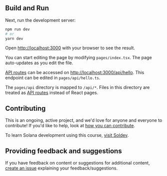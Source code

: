 ## Build and Run

Next, run the development server:

```bash
npm run dev
# or
yarn dev
```

Open [http://localhost:3000](http://localhost:3000) with your browser to see the result.

You can start editing the page by modifying `pages/index.tsx`. The page auto-updates as you edit the file.

[API routes](https://nextjs.org/docs/api-routes/introduction) can be accessed on [http://localhost:3000/api/hello](http://localhost:3000/api/hello). This endpoint can be edited in `pages/api/hello.ts`.

The `pages/api` directory is mapped to `/api/*`. Files in this directory are treated as [API routes](https://nextjs.org/docs/api-routes/introduction) instead of React pages.

## Contributing

This is an ongoing, active project, and we'd love for anyone and everyone to contribute!
If you'd like to help, look at [how you can contribute](./CONTRIBUTING.md).

To learn Solana development using this course, [visit Soldev](https://soldev.app/course).

## Providing feedback and suggestions

If you have feedback on content or suggestions for additional content, [create an issue](https://github.com/Unboxed-Software/solana-course/issues/new) explaining your feedback/suggestions.